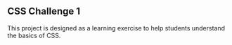 ## CSS Challenge 1
This project is designed as a learning exercise to help students understand the basics of CSS. 